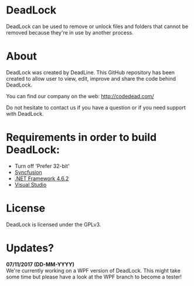 # DeadLock
DeadLock can be used to remove or unlock files and folders that cannot be removed because they're in use by another process.

# About
DeadLock was created by DeadLine. This GitHub repository has been created to allow user to view, edit, improve and share the code behind DeadLock.

You can find our company on the web:
http://codedead.com/

Do not hesitate to contact us if you have a question or if you need support with DeadLock.

# Requirements in order to build DeadLock:
* Turn off 'Prefer 32-bit'
* [Syncfusion](https://www.syncfusion.com/products/communitylicense)
* [.NET Framework 4.6.2](https://www.microsoft.com/en-us/download/details.aspx?id=53344)
* [Visual Studio](https://visualstudio.com)

# License
DeadLock is licensed under the GPLv3.

# Updates?
**07/11/2017 (DD-MM-YYYY)**  
We're currently working on a WPF version of DeadLock. This might take some time but please have a look at the WPF branch to become a tester!
